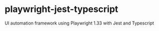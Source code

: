 # playwright-jest-typescript
UI automation framework using Playwright 1.33 with Jest and Typescript
